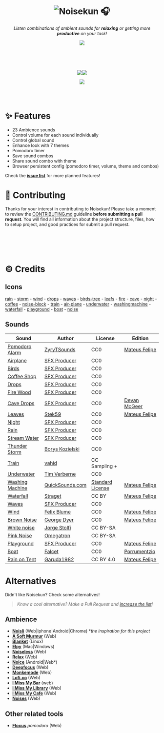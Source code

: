 <div align="center">

# ![Noisekun :headphones:](.github/assets/icon.png)

_Listen combinations of ambient sounds for **relaxing** or getting more **productive** on your task!_

<img src=".github/assets/screenshots.png">

</div>

<br/>

<br/>
<br/>
<br/>

<div align="center">

![](https://img.shields.io/website?style=flat-square&url=https%3A%2F%2Fnoisekun.com)![](https://img.shields.io/github/last-commit/mateusfg7/noisekun?style=flat-square)

![](.github/assets/pagespeed-metrics.svg)

</div>

<br/>
<br/>

# ✨ Features

- 23 Ambience sounds
- Control volume for each sound individually
- Control global sound
- Enhance look with 7 themes
- Pomodoro timer
- Save sound combos
- Share sound combo with theme
- Browser persistent config (pomodoro timer, volume, theme and combos)

Check the [**issue list**](https://github.com/mateusfg7/Noisekun/issues?q=is%3Aissue+is%3Aopen+label%3Afeat) for more planned features!

# 🔧 Contributing

Thanks for your interest in contributing to Noisekun! Please take a moment to review the [CONTRIBUTING.md](https://github.com/mateusfg7/Noisekun/blob/main/CONTRIBUTING.md) guideline **before submitting a pull request**. You will find all information about the project structure, files, how to setup project, and good practices for submit a pull request.

<br/>
<br/>
<br/>
<br/>

# ©️ Credits

## Icons

[rain](https://freeicons.io/weather-4/weather-forecast-rain-wind-strong-cloud-icon-44765) - [storm](https://freeicons.io/weather-4/weather-forecast-storn-lightning-bolt-cloud-storm-icon-44770) - [wind](https://freeicons.io/weather-4/weather-forecast-blow-wind-windy-icon-44746) - [drops](https://freeicons.io/weather-icons/icon-raindrops-icon-6741) - [waves](https://freeicons.io/test/travel-beach-swimming-icon-1279) - [birds-tree](https://freeicons.io/travel-and-holiday/travel-trees-icon-1302) - [leafs](https://freeicons.io/beauty-and-salon/leaf-icon-1202) - [fire](https://freeicons.io/travel-and-holiday/travel-fire-icon-1289) - [cave](https://www.flaticon.com/free-icon/cave_2206606) - [night](https://freeicons.io/weather-4/weather-moon-night-stars-icon-44777) - [coffee](https://freeicons.io/restaurant/restaurant-breakfast-hot-drink-coffee-icon-43370) - [noise-block](https://freeicons.io/computer-devices/headset-headphone-earphone-icon-133586) - [train](https://freeicons.io/vehicles-and-transport-2/vehicles-and-transport-train-sign-rail-tram-travel-icon-44648) - [air-plane](https://freeicons.io/travel-and-holiday/travel-plane-flight-icon-1296) - [underwater](https://freeicons.io/sports-icons-2/icon-diving-goggles-icon-6578) - [washingmachine](https://freeicons.io/cleaning/cleaning-washing-machine-washingmachine-icon-42075#) - [waterfall](https://www.svgrepo.com/svg/215029/waterfall) - [playground](https://freeicons.io/water-park-icon-set-35898/slider-playground-fair-water-park-winter-amusement-icon-1439949) - [boat](https://freeicons.io/sports-icons-2/icon-sailing-boat-icon-6574) - [noise](https://freeicons.io/music-2/music-sound-waveform-wave-icon-43351)

## Sounds

| Sound                                                                                                          | Author                                                                   | License                                                            | Edition                                         |
| -------------------------------------------------------------------------------------------------------------- | ------------------------------------------------------------------------ | ------------------------------------------------------------------ | ----------------------------------------------- |
| [Pomodoro Alarm](https://freesound.org/people/ZyryTSounds/sounds/219244/)                                      | [ZyryTSounds](https://freesound.org/people/ZyryTSounds/)                 | CC0                                                                | [Mateus Felipe](https://github.com/mateusfg7)   |
| [Airplane](https://www.youtube.com/watch?v=yJrNMM7xvug)                                                        | [SFX Producer](https://www.youtube.com/channel/UCbJpWz8-JnMwVqHZcUE8gaQ) | CC0                                                                |
| [Birds](https://www.youtube.com/watch?v=J6OGbkl4Vrs)                                                           | [SFX Producer](https://www.youtube.com/channel/UCbJpWz8-JnMwVqHZcUE8gaQ) | CC0                                                                |
| [Coffee Shop](https://www.youtube.com/watch?v=2ewwVYoMU5I)                                                     | [SFX Producer](https://www.youtube.com/channel/UCbJpWz8-JnMwVqHZcUE8gaQ) | CC0                                                                |
| [Drops](https://www.youtube.com/watch?v=yLhG21A_9QE)                                                           | [SFX Producer](https://www.youtube.com/channel/UCbJpWz8-JnMwVqHZcUE8gaQ) | CC0                                                                |
| [Fire Wood](https://www.youtube.com/watch?v=aJ21cKAR7-M)                                                       | [SFX Producer](https://www.youtube.com/channel/UCbJpWz8-JnMwVqHZcUE8gaQ) | CC0                                                                |
| [Cave Drops](https://www.youtube.com/watch?v=23INRDlV-1g)                                                      | [SFX Producer](https://www.youtube.com/@sfxworld)                        | CC0                                                                | [Devan McGeer](https://github.com/McGeerDev)    |
| [Leaves](https://freesound.org/people/Stek59/sounds/457318/)                                                   | [Stek59](https://freesound.org/people/Stek59/)                           | CC0                                                                | [Mateus Felipe](https://github.com/mateusfg7)   |
| [Night](https://www.youtube.com/watch?v=nd1qc_bhMOs)                                                           | [SFX Producer](https://www.youtube.com/channel/UCbJpWz8-JnMwVqHZcUE8gaQ) | CC0                                                                |
| [Rain](https://www.youtube.com/watch?v=3oMcTXhXOpc)                                                            | [SFX Producer](https://www.youtube.com/channel/UCbJpWz8-JnMwVqHZcUE8gaQ) | CC0                                                                |
| [Stream Water](https://www.youtube.com/watch?v=cN5sGvQ_m_c)                                                    | [SFX Producer](https://www.youtube.com/channel/UCbJpWz8-JnMwVqHZcUE8gaQ) | CC0                                                                |
| [Thunder Storm](https://freesound.org/people/Borys_Kozielski/sounds/316831/)                                   | [Borys Kozielski](https://freesound.org/people/Borys_Kozielski/)         | CC0                                                                |
| [Train](https://trains.ambient-mixer.com/rainy-train)                                                          | [vahid](https://user.ambient-mixer.com/details/sylvanhomestead)          | CC Sampling +                                                      |
| [Underwater](https://freesound.org/people/Tim_Verberne/sounds/482167/)                                         | [Tim Verberne](https://freesound.org/people/Tim_Verberne/)               | CC0                                                                |
| [Washing Machine](https://quicksounds.com/sound/12411/washing-machine-underwater-ambience-2)                   | [QuickSounds.com](https://quicksounds.com/)                              | [Standard License](https://quicksounds.com/page/license-agreement) | [Mateus Felipe](https://github.com/mateusfg7)   |
| [Waterfall](https://freesound.org/people/straget/sounds/489073/)                                               | [Straget](https://freesound.org/people/straget/)                         | CC BY                                                              | [Mateus Felipe](https://github.com/mateusfg7)   |
| [Waves](https://www.youtube.com/watch?v=SL9NdTMsIUk)                                                           | [SFX Producer](https://www.youtube.com/channel/UCbJpWz8-JnMwVqHZcUE8gaQ) | CC0                                                                |
| [Wind](https://freesound.org/people/felix.blume/sounds/217506/)                                                | [Felix Blume](https://freesound.org/people/felix.blume/)                 | CC0                                                                | [Mateus Felipe](https://github.com/mateusfg7)   |
| [Brown Noise](https://freesound.org/people/georgedyer/sounds/171552/)                                          | [George Dyer](https://freesound.org/people/georgedyer/)                  | CC0                                                                | [Mateus Felipe](https://github.com/mateusfg7)   |
| [White noise](https://commons.wikimedia.org/w/index.php?title=File%3AWhite-noise-sound-20sec-mono-44100Hz.ogg) | [Jorge Stolfi](https://commons.wikimedia.org/wiki/User:Jorge_Stolfi)     | CC BY-SA                                                           |
| [Pink Noise](https://es.wikipedia.org/wiki/Archivo:Pink_noise.ogg)                                             | [Omegatron](https://commons.wikimedia.org/wiki/User:Omegatron)           | CC BY-SA                                                           |
| [Playground](https://www.youtube.com/watch?v=YxGv6o1g-LM)                                                      | [SFX Producer](https://www.youtube.com/channel/UCbJpWz8-JnMwVqHZcUE8gaQ) | CC0                                                                | [Mateus Felipe](https://github.com/mateusfg7)   |
| [Boat](https://freesound.org/people/Falcet/sounds/439365/)                                                     | [Falcet](https://freesound.org/people/Falcet/)                           | CC0                                                                | [Porrumentzio](https://github.com/Porrumentzio) |
| [Rain on Tent](https://freesound.org/people/Garuda1982/sounds/523397/)                                         | [Garuda1982](https://freesound.org/people/Garuda1982/)                   | CC BY 4.0                                                          | [Mateus Felipe](https://github.com/mateusfg7)   |

# Alternatives

Didn't like Noisekun? Check some alternatives!

> _Know a cool alternative? Make a Pull Request and [increase the list](https://github.com/mateusfg7/Noisekun/edit/main/README.md)!_

## Ambience

- [**Noisli**](https://www.noisli.com/) (Web|Iphone|Android|Chrome) \*_the inspiration for this project_
- [**A Soft Murmur**](https://asoftmurmur.com/) (Web)
- [**Blanket**](https://github.com/rafaelmardojai/blanket) (Linux)
- [**Elpy**](https://vanejung.com/elpy/) (Mac|Windows)
- [**Noiseless**](https://helton.github.io/noiseless/) (Web)
- [**Relax**](http://brunobord.github.io/relax/) (Web)
- [**Noice**](https://trynoice.com/) (Android|Web\*)
- [**Deepfocus**](https://deepfocus.io/) (Web)
- [**Monkemode**](https://monkmode.xyz/) (Web)
- [**Lofi.co**](https://lofi.co) (Web)
- [**I Miss My Bar**](http://imissmybar.com/) (web)
- [**I Miss My Library**](https://www.imissmylibrary.com/) (Web)
- [**I Miss My Cafe**](https://imissmycafe.com/) (Web)
- [**Noises**](https://noises.online/) (Web)

## Other related tools

- [**Flocus**](https://flocus.com/minimalist-pomodoro-timer/) _pomodoro_ (Web)
